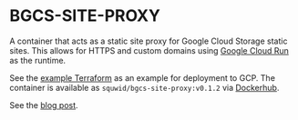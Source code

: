 # BGCS-SITE-PROXY

A container that acts as a static site proxy for Google Cloud Storage static sites. This allows for HTTPS and custom domains using [Google Cloud Run](https://cloud.google.com/run?hl=en) as the runtime.

See the [example Terraform](/example/example.tf) as an example for deployment to GCP. The container is available as `squwid/bgcs-site-proxy:v0.1.2` via [Dockerhub](https://hub.docker.com/repository/docker/squwid/bgcs-site-proxy/tags).

See the [blog post](https://blog.squwid.dev/post/bgcs-static-site/).